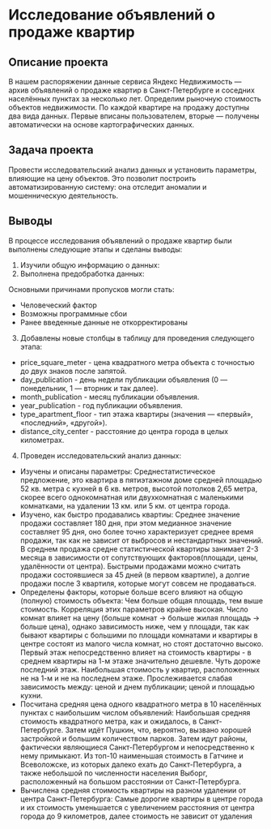 # Исследование объявлений о продаже квартир

## Описание проекта 
В нашем распоряжении данные сервиса Яндекс Недвижимость — архив объявлений о продаже квартир в Санкт-Петербурге и соседних населённых пунктах за несколько лет. Определим рыночную стоимость объектов недвижимости. 
По каждой квартире на продажу доступны два вида данных. Первые вписаны пользователем, вторые — получены автоматически на основе картографических данных. 

## Задача проекта
Провести исследовательский анализ данных и установить параметры, влияющие на цену объектов. Это позволит построить автоматизированную систему: она отследит аномалии и мошенническую деятельность. 

## Выводы 

В процессе исследования объявлений о продаже квартир были выполнены следующие этапы и сделаны выводы:

1) Изучили общую информацию о данных:
2) Выполнена предобработка данных:

Основными причинами пропусков могли стать:
- Человеческий фактор
- Возможны программные сбои
- Ранее введенные данные не откорректированы

3) Добавлены новые столбцы в таблицу для проведения следующего этапа:

- price_square_meter - цена квадратного метра объекта с точностью до двух знаков после запятой.
- day_publication - день недели публикации объявления (0 — понедельник, 1 — вторник и так далее).
- month_publication - месяц публикации объявления.
- year_publication - год публикации объявления.
- type_apartment_floor - тип этажа квартиры (значения — «первый», «последний», «другой»).
- distance_city_center - расстояние до центра города в целых километрах.
4) Проведен исследовательский анализ данных:

- Изучены и описаны параметры:
Среднестатистическое предложение, это квартира в пятиэтажном доме средней площадью 52 кв. метра с кухней в 6 кв. метров, высотой потолков 2,65 метра, скорее всего однокомнатная или двухкомнатная с маленькими комнатками, на удалении 13 км. или 5 км. от центра города.
- Изучено, как быстро продавались квартиы:
Среднее значение продажи составляет 180 дня, при этом медианное значение составляет 95 дня, оно более точно характеризует среднее время продажи, так как не зависит от выбросов и нестандартных значений.
В среднем продажа средне статистической квартиры занимает 2-3 месяца в зависимости от сопутствующих факторов(площади, цены, удалённости от центра).
Быстрыми продажами можно считать продажи состоявшиеся за 45 дней (в первом квартиле), а долгие продажи после 3 квартиля, которые могут совсем не продаваться.
- Определены факторы, которые больше всего влияют на общую (полную) стоимость объекта:
Чем больше общая площадь, тем выше стоимость. Корреляция этих параметров крайне высокая.
Число комнат влияет на цену (больше комнат -> больше жилая площадь -> больше цена), однако зависимость ниже, чем у площади, так как бывают квартиры с большими по площади комнатами и квартиры в центре состоят из малого числа комнат, но стоят достаточно высоко.
Первый этаж непосредственно влияет на стоимость квартиры - в среднем квартиры на 1-м этаже значительно дешевле. Чуть дороже последний этаж. Наибольшая стоимость у квартир, расположенных не на 1-м и не на последнем этаже.
Прослеживается слабая зависимость между: ценой и днем публикации; ценой и площадью кухни.
- Посчитана средняя цена одного квадратного метра в 10 населённых пунктах с наибольшим числом объявлений: 
Наибольшая средняя стоимость квадратного метра, как и ожидалось, в Санкт-Петербурге. Затем идёт Пушкин, что, вероятно, вызвано хорошей застройкой и большим количеством парков. Затем идут районы, фактически являющиеся Санкт-Петербургом и непосредственно к нему примыкают. Из топ-10 наименьшая стоимость в Гатчине и Всеволожске, из которых далеко ехать до Санкт-Петербурга, а также небольшой по численности населения Выборг, расположенный на большом расстоянии от Санкт-Петербурга.
- Вычислена средняя стоимость квартиры на разном удалении от центра Санкт-Петербурга:
Самые дорогие квартиры в центре города и их стоимость уменьшается c увеличением расстояния от центра города до 9 километров, далее стоимость не зависит от удаления
